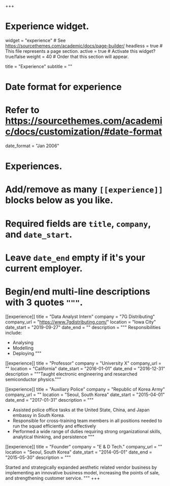 +++
# Experience widget.
widget = "experience"  # See https://sourcethemes.com/academic/docs/page-builder/
headless = true  # This file represents a page section.
active = true  # Activate this widget? true/false
weight = 40  # Order that this section will appear.

title = "Experience"
subtitle = ""

# Date format for experience
#   Refer to https://sourcethemes.com/academic/docs/customization/#date-format
date_format = "Jan 2006"

# Experiences.
#   Add/remove as many `[[experience]]` blocks below as you like.
#   Required fields are `title`, `company`, and `date_start`.
#   Leave `date_end` empty if it's your current employer.
#   Begin/end multi-line descriptions with 3 quotes `"""`.
[[experience]]
  title = "Data Analyst Intern"
  company = "7G Distributing"
  company_url = "https://www.7gdistributing.com/"
  location = "Iowa City"
  date_start = "2019-09-27"
  date_end = ""
  description = """
  Responsibilities include:
  
  * Analysing
  * Modelling
  * Deploying
  """

[[experience]]
  title = "Professor"
  company = "University X"
  company_url = ""
  location = "California"
  date_start = "2016-01-01"
  date_end = "2016-12-31"
  description = """Taught electronic engineering and researched semiconductor physics."""
  
[[experience]]
  title = "Auxiliary Police"
  company = "Republic of Korea Army"
  company_url = ""
  location = "Seoul, South Korea"
  date_start = "2015-04-01"
  date_end = "2017-01-31"
  description = """
  
 - Assisted police office tasks at the United State, China, and Japan embassy in South Korea.
 - Responsible for cross-training team members in all positions needed to run the squad efficiently and effectively
 - Performed a wide range of duties requiring strong organizational skills, analytical thinking, and persistence
  """
  
  [[experience]]
  title = "Founder"
  company = "E & D Tech."
  company_url = ""
  location = "Seoul, South Korea"
  date_start = "2014-05-01"
  date_end = "2015-05-30"
  description = """
  
Started and strategically expanded aesthetic related vendor business by implementing an innovative business model, increasing the points of sale, and strengthening customer service.
  """
+++
